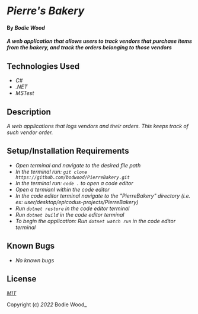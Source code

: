 # _Pierre's Bakery_

#### By _**Bodie Wood**_

#### _A web application that allows users to track vendors that purchase items from the bakery, and track the orders belonging to those vendors_

## Technologies Used

* _C#_
* _.NET_
* _MSTest_

## Description

_A web applications that logs vendors and their orders. This keeps track of such vendor order._

## Setup/Installation Requirements

* _Open terminal and navigate to the desired file path_
* _In the terminal run: ```git clone https://github.com/bodwood/PierreBakery.git```_
* _In the terminal run: ```code .``` to open a code editor_
* _Open a termianl within the code editor_
* _In the code editor terminal navigate to the "PierreBakery" directory (i.e. ex: user/desktop/epicodus-projects/PierreBakery)_
* _Run ```dotnet restore``` in the code editor terminal_
* _Run ```dotnet build``` in the code editor terminal_
* _To begin the application: Run ```dotnet watch run``` in the code editor terminal_


## Known Bugs

* _No known bugs_

## License

_[MIT](https://en.wikipedia.org/wiki/MIT_License)_

Copyright (c) _2022_ Bodie Wood_